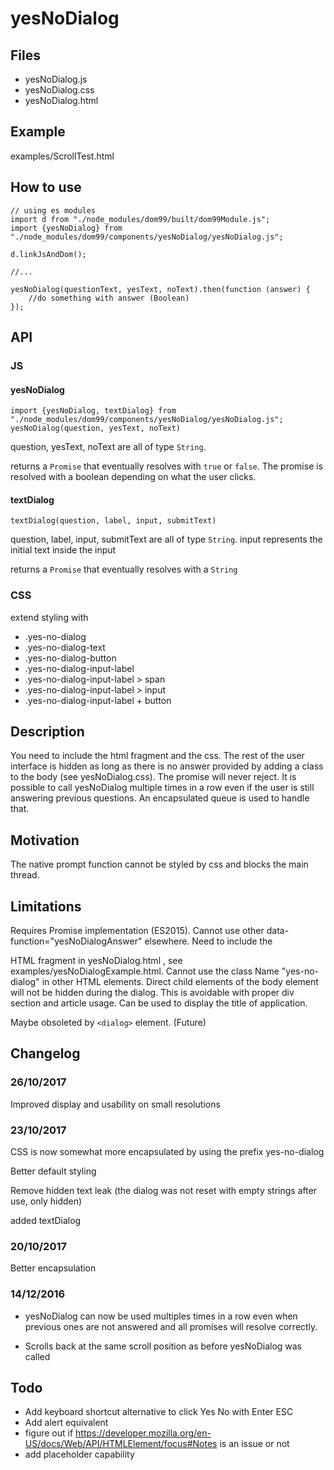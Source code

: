 # yesNoDialog

## Files

* yesNoDialog.js
* yesNoDialog.css
* yesNoDialog.html

## Example

examples/ScrollTest.html

## How to use

    // using es modules
    import d from "./node_modules/dom99/built/dom99Module.js";
    import {yesNoDialog} from "./node_modules/dom99/components/yesNoDialog/yesNoDialog.js";

    d.linkJsAndDom();
    
    //...
    
    yesNoDialog(questionText, yesText, noText).then(function (answer) {
        //do something with answer (Boolean)
    });
    
## API

### JS

#### yesNoDialog

    import {yesNoDialog, textDialog} from "./node_modules/dom99/components/yesNoDialog/yesNoDialog.js";
    yesNoDialog(question, yesText, noText)


question, yesText, noText are all of type `String`.

returns a `Promise` that eventually resolves with `true` or `false`.
The promise is resolved with a boolean depending on what the user clicks.


#### textDialog

    textDialog(question, label, input, submitText)


question, label, input, submitText are all of type `String`. input represents the initial text inside the input

returns a `Promise` that eventually resolves with a `String`

### CSS

extend styling with

 * .yes-no-dialog
 * .yes-no-dialog-text 
 * .yes-no-dialog-button
 * .yes-no-dialog-input-label
 * .yes-no-dialog-input-label > span
 * .yes-no-dialog-input-label > input
 * .yes-no-dialog-input-label + button
    
## Description

You need to include the html fragment and the css. 
The rest of the user interface is hidden as long as there is no answer provided by adding a class to the body (see yesNoDialog.css). 
The promise will never reject.
It is possible to call yesNoDialog multiple times in a row even if the user is still answering previous questions.
An encapsulated queue is used to handle that.

## Motivation

The native prompt function cannot be styled by css and blocks the main thread.

## Limitations

Requires Promise implementation (ES2015). Cannot use other data-function="yesNoDialogAnswer" elsewhere. 
Need to include the <div class="dialog"> HTML fragment in yesNoDialog.html , see examples/yesNoDialogExample.html.
Cannot use the class Name "yes-no-dialog" in other HTML elements.
Direct child elements of the body element will not be hidden during the dialog.
This is avoidable with proper div section and article usage.
Can be used to display the title of application.

Maybe obsoleted by `<dialog>` element. (Future)

## Changelog

### 26/10/2017

Improved display and usability on small resolutions

### 23/10/2017

CSS is now somewhat more encapsulated by using the prefix yes-no-dialog

Better default styling

Remove hidden text leak (the dialog was not reset with empty strings after use, only hidden)

added textDialog

### 20/10/2017

Better encapsulation

### 14/12/2016


 * yesNoDialog can now be used multiples times in a row even when previous ones are not answered and all promises will resolve correctly.
 
 * Scrolls back at the same scroll position as before yesNoDialog was called 


## Todo

 * Add keyboard shortcut alternative to click Yes No with Enter ESC 
 * Add alert equivalent
 * figure out if https://developer.mozilla.org/en-US/docs/Web/API/HTMLElement/focus#Notes is an issue or not
 * add placeholder capability